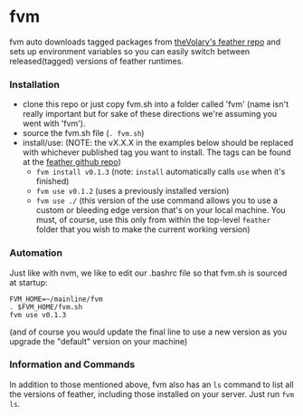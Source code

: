 fvm
===

fvm auto downloads tagged packages from [theVolary's feather repo](https://github.com/theVolary/feather) and sets up environment variables so you can easily switch between released(tagged) versions of feather runtimes.

### Installation
- clone this repo or just copy fvm.sh into a folder called 'fvm' (name isn't really important but for sake of these directions we're assuming you went with 'fvm').
- source the fvm.sh file (`. fvm.sh`)
- install/use: (NOTE: the vX.X.X in the examples below should be replaced with whichever published tag you want to install. The tags can be found at the [feather github repo](https://github.com/theVolary/feather))
  - `fvm install v0.1.3` (note: `install` automatically calls `use` when it's finished)
  - `fvm use v0.1.2` (uses a previously installed version)
  - `fvm use ./` (this version of the use command allows you to use a custom or bleeding edge version that's on your local machine. You must, of course, use this only from within the top-level `feather` folder that you wish to make the current working version)

### Automation
Just like with nvm, we like to edit our .bashrc file so that fvm.sh is sourced at startup:
    
    FVM_HOME=~/mainline/fvm
    . $FVM_HOME/fvm.sh
    fvm use v0.1.3
   
(and of course you would update the final line to use a new version as you upgrade the "default" version on your machine)

### Information and Commands
In addition to those mentioned above, fvm also has an `ls` command to list all the versions of feather, including those installed on your server.  Just run `fvm ls`.
